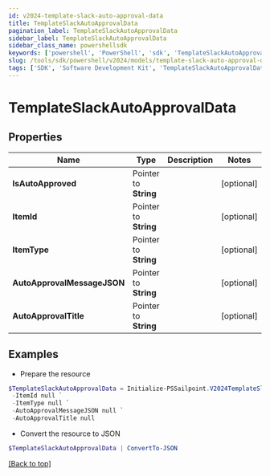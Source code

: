 ```yaml
---
id: v2024-template-slack-auto-approval-data
title: TemplateSlackAutoApprovalData
pagination_label: TemplateSlackAutoApprovalData
sidebar_label: TemplateSlackAutoApprovalData
sidebar_class_name: powershellsdk
keywords: ['powershell', 'PowerShell', 'sdk', 'TemplateSlackAutoApprovalData'] 
slug: /tools/sdk/powershell/v2024/models/template-slack-auto-approval-data
tags: ['SDK', 'Software Development Kit', 'TemplateSlackAutoApprovalData']
---
```



# TemplateSlackAutoApprovalData

## Properties

Name | Type | Description | Notes
------------ | ------------- | ------------- | -------------
**IsAutoApproved** |  Pointer to **String** |  | [optional] 
**ItemId** |  Pointer to **String** |  | [optional] 
**ItemType** |  Pointer to **String** |  | [optional] 
**AutoApprovalMessageJSON** |  Pointer to **String** |  | [optional] 
**AutoApprovalTitle** |  Pointer to **String** |  | [optional] 

## Examples

- Prepare the resource
```powershell
$TemplateSlackAutoApprovalData = Initialize-PSSailpoint.V2024TemplateSlackAutoApprovalData  -IsAutoApproved null `
 -ItemId null `
 -ItemType null `
 -AutoApprovalMessageJSON null `
 -AutoApprovalTitle null
```

- Convert the resource to JSON
```powershell
$TemplateSlackAutoApprovalData | ConvertTo-JSON
```


[[Back to top]](#) 

